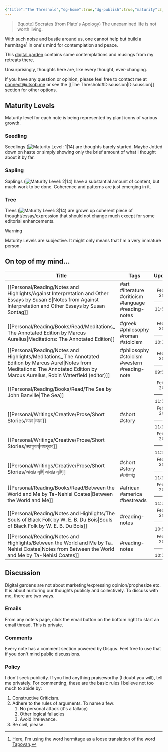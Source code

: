 ```yaml
---
{"title":"The Threshold","dg-home":true,"dg-publish":true,"maturity":3,"created":"2023-01-02T21:30:15+06:00","updated":"2023-02-09T13:02:17+06:00","dg-metatags":{"description":"Utsob's Digital Garden","og:description":"Utsob's Digital Garden"},"permalink":"/the-threshold/","metatags":{"description":"Utsob's Digital Garden","og:description":"Utsob's Digital Garden"},"tags":["gardenEntry"],"dgPassFrontmatter":true}
---
```


> [!quote] Socrates (from Plato's Apology)
> The unexamined life is not worth living.

With such noise and bustle around us, one cannot help but build a hermitage[^1] in one's mind for contemplation and peace.

This [digital garden](https://cagrimmett.com/notes/2020/11/08/what-are-digital-gardens/) contains some contemplations and musings from my retreats there.

Unsurprisingly, thoughts here are, like every thought, ever-changing.

If you have any question or opinion, please feel free to contact me at [connect@utsob.me](mailto:connect@utsob.me) or see the [[The Threshold#Discussion\|Discussion]] section for other options.

## Maturity Levels
Maturity level for each note is being represented by plant icons of various growth.

### Seedling
Seedlings (![Maturity Level: 1|14](https://hermitage.utsob.me/img/tree-1.svg)) are thoughts barely started. Maybe Jotted down on haste or simply showing only the brief amount of what I thought about it by far.

### Sapling
Saplings (![Maturity Level: 2|14](https://hermitage.utsob.me/img/tree-2.svg)) have a substantial amount of content, but much work to be done. Coherence and patterns are just emerging in it.

### Tree
Trees (![Maturity Level: 3|14](https://hermitage.utsob.me/img/tree-3.svg)) are grown up coherent piece of thought/essay/expression that should not change much except for some editorial enhancements.

> [!Warning] 
> Maturity Levels are subjective. It might only means that I'm a very immature person.


## On top of my mind…
| Title                                                                                                                                                                                        | Tags                                                 | Updated                                                   | Created                                                    |
| -------------------------------------------------------------------------------------------------------------------------------------------------------------------------------------------- | ---------------------------------------------------- | --------------------------------------------------------- | ---------------------------------------------------------- |
| [[Personal/Reading/Notes and Highlights/Against Interpretation and Other Essays by Susan S\|Notes from Against Interpretation and Other Essays by Susan Sontag]]                          | #art #literature #criticism #language #reading-notes | <center><small>Feb 13, 2023<hr/>11:53 am</small></center> | <center><small>Dec 08, 2021<hr/>04:36 pm</small></center>  |
| [[Personal/Reading/Books/Read/Meditations_ The Annotated Edition by Marcus Aurelius\|Meditations: The Annotated Edition]]                                                                 | #greek #philosophy #roman #stoicism                  | <center><small>Feb 13, 2023<hr/>10:33 am</small></center> | <center><small>Feb 07, 2022<hr/>12:00 am</small></center>  |
| [[Personal/Reading/Notes and Highlights/Meditations_ The Annotated Edition by Marcus Aurel\|Notes from Meditations: The Annotated Edition by Marcus Aurelius, Robin Waterfield (editor)]] | #philosophy #stoicism #western #reading-note         | <center><small>Feb 12, 2023<hr/>09:55 pm</small></center> | <center><small>Feb 17, 2022<hr/>06:45 am</small></center>  |
| [[Personal/Reading/Books/Read/The Sea by John Banville\|The Sea]]                                                                                                                         |                                                      | <center><small>Feb 12, 2023<hr/>11:55 am</small></center> | <center><small>Oct 06, 2022<hr/>12:00 am</small></center>  |
| [[Personal/Writings/Creative/Prose/Short Stories/ভাড়া\|ভাড়া]]                                                                                                                            | #short #story                                        | <center><small>Feb 11, 2023<hr/>11:14 pm</small></center> | <center><small>Sept 22, 2021<hr/>06:27 pm</small></center> |
| [[Personal/Writings/Creative/Prose/Short Stories/নয়াপুরাণ\|নয়াপুরাণ]]                                                                                                                    |                                                      | <center><small>Feb 11, 2023<hr/>11:13 pm</small></center> | <center><small>May 19, 2021<hr/>07:42 pm</small></center>  |
| [[Personal/Writings/Creative/Prose/Short Stories/আত্মার সৃষ্টি\|আত্মার সৃষ্টি]]                                                                                                           | #short #story #গোলগল্প                               | <center><small>Feb 11, 2023<hr/>11:12 pm</small></center> | <center><small>Apr 12, 2020<hr/>05:30 pm</small></center>  |
| [[Personal/Reading/Books/Read/Between the World and Me by Ta-Nehisi Coates\|Between the World and Me]]                                                                                    | #african #america #bestreads                         | <center><small>Feb 10, 2023<hr/>11:53 am</small></center> | <center><small>Aug 03, 2019<hr/>12:00 am</small></center>  |
| [[Personal/Reading/Notes and Highlights/The Souls of Black Folk by W. E. B. Du Bois\|Souls of Black Folk by W. E. B. Du Bois]]                                                            | #reading-notes                                       | <center><small>Feb 10, 2023<hr/>10:53 am</small></center> | <center><small>Jul 06, 2019<hr/>12:00 am</small></center>  |
| [[Personal/Reading/Notes and Highlights/Between the World and Me by Ta_ Nehisi Coates\|Notes from Between the World and Me by Ta-Nehisi Coates]]                                          | #reading-notes                                       | <center><small>Feb 10, 2023<hr/>10:53 am</small></center> | <center><small>Aug 10, 2019<hr/>12:00 am</small></center>  |

## Discussion
Digital gardens are not about marketing/expressing opinion/prophesize etc. It is about nurturing our thoughts publicly and collectively. To discuss with me, there are two ways.

### Emails
From any note's page, click the email button on the bottom right to start an email thread. This is private.

### Comments
Every note has a comment section powered by Disqus. Feel free to use that if you don't mind public discussions.

### Policy
I don't seek publicity. If you find anything praiseworthy (I doubt you will), tell me privately. For commenting, these are the basic rules I believe not too much to abide by:
1. Constructive Criticism.
2. Adhere to the rules of arguments. To name a few:
    1. No personal attack (it's a fallacy)
    2. Other logical fallacies
    3. Avoid irrelevance.
3. Be civil, please.

[^1]: Here, I'm using the word hermitage as a loose translation of the word [Tapovan](https://en.wikipedia.org/wiki/Tapovan).